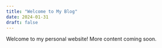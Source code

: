 ```yaml
---
title: "Welcome to My Blog"
date: 2024-01-31
draft: false
---
```


Welcome to my personal website! More content coming soon.
 
